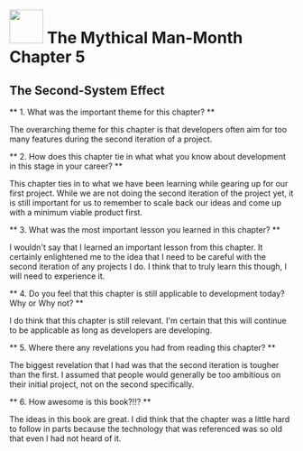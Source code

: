 # <img src="https://cloud.githubusercontent.com/assets/7833470/10423298/ea833a68-7079-11e5-84f8-0a925ab96893.png" width="60">  The Mythical Man-Month Chapter 5

## The Second-System Effect

** 1.  What was the important theme for this chapter? **

The overarching theme for this chapter is that developers often aim for too many features during the second iteration of a project.

** 2.  How does this chapter tie in what what you know about development in this stage in your career? **

This chapter ties in to what we have been learning while gearing up for our first project.  While we are not doing the second iteration of the project yet, it is still important for us to remember to scale back our ideas and come up with a minimum viable product first.

** 3. What was the most important lesson you learned in this chapter? **

I wouldn't say that I learned an important lesson from this chapter.  It certainly enlightened me to the idea that I need to be careful with the second iteration of any projects I do.  I think that to truly learn this though, I will need to experience it.

** 4. Do you feel that this chapter is still applicable to development today?  Why or Why not? **

I do think that this chapter is still relevant.  I'm certain that this will continue to be applicable as long as developers are developing.

** 5. Where there any revelations you had from reading this chapter? **

The biggest revelation that I had was that the second iteration is tougher than the first.  I assumed that people would generally be too ambitious on their initial project, not on the second specifically.

** 6. How awesome is this book?!!? **

The ideas in this book are great.  I did think that the chapter was a little hard to follow in parts because the technology that was referenced was so old that even I had not heard of it.